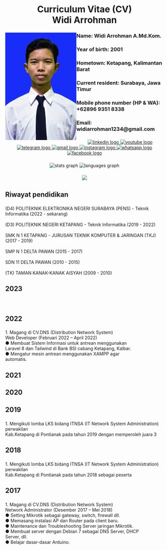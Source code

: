 <h1 align="center">Curriculum Vitae (CV)<br>Widi Arrohman</h1>

###

<img align="left" height="340" src="https://raw.githubusercontent.com/widiarrohman1234/widiarrohman1234/main/profile-img.jpg"  />

###

<h3 align="left">Name: Widi Arrohman A.Md.Kom.</h3>

###

<h3 align="left">Year of birth: 2001</h3>

###

<h3 align="left">Hometown: Ketapang, Kalimantan Barat</h3>

###

<h3 align="left">Current resident: Surabaya, Jawa Timur</h3>

###

<h3 align="left">Mobile phone number (HP & WA): +62896 9351 8338</h3>

###

<h3 align="left">Email: widiarrohman1234@gmail.com</h3>

###

<div align="center">
  <a href="https://www.linkedin.com/in/widi-arrohman-0b292b208/" target="_blank">
    <img src="https://raw.githubusercontent.com/maurodesouza/profile-readme-generator/master/src/assets/icons/social/linkedin/default.svg" width="52" height="40" alt="linkedin logo"  />
  </a>
  <a href="https://www.youtube.com/channel/UCzjnJD5c5siVp2Jh4zvMefw" target="_blank">
    <img src="https://raw.githubusercontent.com/maurodesouza/profile-readme-generator/master/src/assets/icons/social/youtube/default.svg" width="52" height="40" alt="youtube logo"  />
  </a>
  <a href="https://t.me/widi_arrohman" target="_blank">
    <img src="https://raw.githubusercontent.com/maurodesouza/profile-readme-generator/master/src/assets/icons/social/telegram/default.svg" width="52" height="40" alt="telegram logo"  />
  </a>
  <a href="widiarrohman1234@gmail.com" target="_blank">
    <img src="https://raw.githubusercontent.com/maurodesouza/profile-readme-generator/master/src/assets/icons/social/gmail/default.svg" width="52" height="40" alt="gmail logo"  />
  </a>
  <a href="https://www.instagram.com/widi_arrohman991/" target="_blank">
    <img src="https://raw.githubusercontent.com/maurodesouza/profile-readme-generator/master/src/assets/icons/social/instagram/default.svg" width="52" height="40" alt="instagram logo"  />
  </a>
  <a href="https://api.whatsapp.com/send/?phone=%2B6289693518338&text&type=phone_number&app_absent=0" target="_blank">
    <img src="https://raw.githubusercontent.com/maurodesouza/profile-readme-generator/master/src/assets/icons/social/whatsapp/default.svg" width="52" height="40" alt="whatsapp logo"  />
  </a>
  <a href="https://www.facebook.com/profile.php?id=100028091940045" target="_blank">
    <img src="https://raw.githubusercontent.com/maurodesouza/profile-readme-generator/master/src/assets/icons/social/facebook/default.svg" width="52" height="40" alt="facebook logo"  />
  </a>
</div>

###

<div align="center">
  <img src="https://github-readme-stats.vercel.app/api?username=widiarrohman1234&hide_title=false&hide_rank=false&show_icons=true&include_all_commits=true&count_private=true&disable_animations=false&theme=dracula&locale=en&hide_border=false&order=1" height="150" alt="stats graph"  />
  <img src="https://github-readme-stats.vercel.app/api/top-langs?username=widiarrohman1234&locale=en&hide_title=false&layout=compact&card_width=320&langs_count=5&theme=dracula&hide_border=false&order=2" height="150" alt="languages graph"  />
</div>

###

<div align="center">
  <img src="https://profile-counter.glitch.me/widiarrohman1234/count.svg?"  />
</div>

###

<h2 align="left">Riwayat pendidikan</h2>

###

<p align="left">(D4) POLITEKNIK ELEKTRONIKA NEGERI SURABAYA (PENS) - Teknik Informatika (2022 - sekarang)<br><br>(D3) POLITEKNIK NEGERI KETAPANG - Teknik Informatika (2019 - 2022)<br><br>SMK N 1 KETAPANG - JURUSAN TEKNIK KOMPUTER & JARINGAN (TKJ) (2017 - 2019)<br><br>SMP N 1 DELTA PAWAN (2015 - 2017)<br><br>SDN 11 DELTA PAWAN (2010 - 2015)<br><br>(TK) TAMAN KANAK-KANAK AISYAH (2009 - 2010)</p>

###

<h2 align="left">2023</h2>

###

<br clear="both">

<h2 align="left">2022</h2>

###

<p align="left">1. Magang di CV.DNS (Distribution Network System)<br>Web Developer (Februari 2022 – April 2022)<br>● Membuat Sistem Informasi untuk antrean menggunakan<br>Laravel 8 dan Tailwind di Bank BSI cabang Ketapang, Kalbar.<br>● Mengatur mesin antrean menggunakan XAMPP agar<br>automatis.</p>

###

<h2 align="left">2021</h2>

###

<h2 align="left">2020</h2>

###

<h2 align="left">2019</h2>

###

<p align="left">1. Mengikuti lomba LKS bidang ITNSA (IT Network System Administration) perwakilan<br>Kab.Ketapang di Pontianak pada tahun 2019 dengan memperoleh juara 3</p>

###

<h2 align="left">2018</h2>

###

<p align="left">1. Mengikuti lomba LKS bidang ITNSA (IT Network System Administration) perwakilan<br>Kab.Ketapang di Pontianak pada tahun 2018 sebagai peserta</p>

###

<h2 align="left">2017</h2>

###

<p align="left">1. Magang di CV.DNS (Distribution Network System)<br>Network Administrator (Desember 2017 – Mei 2018)<br>● Setting Mikrotik sebagai gateway, switch, firewall dll.<br>● Memasang instalasi AP dan Router pada client baru.<br>● Maintenance dan Troubleshooting Server jaringan Mikrotik.<br>● Membuat server dengan Debian 7 sebagai DNS Server, DHCP<br>Server, dll.<br>● Belajar dasar-dasar Arduino.</p>

###